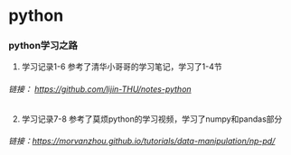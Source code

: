 # python
### python学习之路
1. 学习记录1-6 参考了清华小哥哥的学习笔记，学习了1-4节
###### 链接： https://github.com/lijin-THU/notes-python
2. 学习记录7-8 参考了莫烦python的学习视频，学习了numpy和pandas部分
###### 链接：https://morvanzhou.github.io/tutorials/data-manipulation/np-pd/
